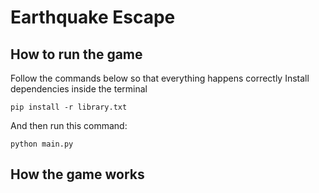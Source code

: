 # Earthquake Escape

## How to run the game

Follow the commands below so that everything happens correctly
Install dependencies inside the terminal

```
pip install -r library.txt
```

And then run this command:
```
python main.py
```

## How the game works

